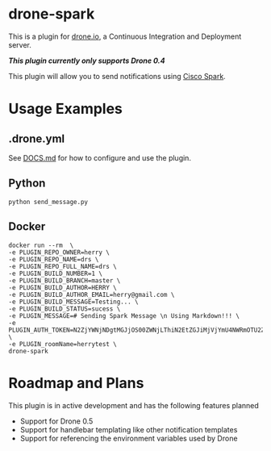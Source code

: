 # drone-spark

This is a plugin for [drone.io](http://drone.io), a Continuous Integration and Deployment server.

***This plugin currently only supports Drone 0.4***

This plugin will allow you to send notifications using [Cisco Spark](http://ciscospark.com).

# Usage Examples

## .drone.yml

See [DOCS.md](DOCS.md) for how to configure and use the plugin.

## Python

```
python send_message.py
```

## Docker

```
docker run --rm  \
-e PLUGIN_REPO_OWNER=herry \
-e PLUGIN_REPO_NAME=drs \
-e PLUGIN_REPO_FULL_NAME=drs \
-e PLUGIN_BUILD_NUMBER=1 \
-e PLUGIN_BUILD_BRANCH=master \
-e PLUGIN_BUILD_AUTHOR=HERRY \
-e PLUGIN_BUILD_AUTHOR_EMAIL=herry@gmail.com \
-e PLUGIN_BUILD_MESSAGE=Testing... \
-e PLUGIN_BUILD_STATUS=sucess \
-e PLUGIN_MESSAGE=# Sending Spark Message \n Using Markdown!!! \
-e PLUGIN_AUTH_TOKEN=N2ZjYWNjNDgtMGJjOS00ZWNjLThiN2EtZGJiMjVjYmU4NWRmOTU2ZWNiY2ItYjRk \
-e PLUGIN_roomName=herrytest \
drone-spark

```

# Roadmap and Plans

This plugin is in active development and has the following features planned

* Support for Drone 0.5
* Support for handlebar templating like other notification templates
* Support for referencing the environment variables used by Drone
